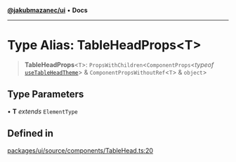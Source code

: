 [**@jakubmazanec/ui**](../README.md) • **Docs**

---

# Type Alias: TableHeadProps\<T\>

> **TableHeadProps**\<`T`\>: `PropsWithChildren`\<`ComponentProps`\<_typeof_
> [`useTableHeadTheme`](../functions/useTableHeadTheme.md)\> & `ComponentPropsWithoutRef`\<`T`\> &
> `object`\>

## Type Parameters

• **T** _extends_ `ElementType`

## Defined in

[packages/ui/source/components/TableHead.ts:20](https://github.com/jakubmazanec/tools/blob/053e1fea9cfce27a70a78b00a30cdd281cb0a72b/packages/ui/source/components/TableHead.ts#L20)
